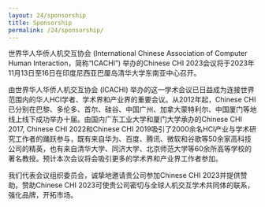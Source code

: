 ```yaml
---
layout: 24/sponsorship
title: Sponsorship
permalink: /24/sponsorship/
---
```


世界华人华侨人机交互协会 (International Chinese Association of Computer Human Interaction，简称“ICACHI”) 举办的Chinese CHI 2023会议将于2023年11月13日至16日在印度尼西亚巴厘岛清华大学东南亚中心召开。

由世界华人华侨人机交互协会 (ICACHI) 举办的这一学术会议已日益成为连接世界范围内的华人HCI学者、学术界和产业界的重要会议。从2012年起，Chinese CHI已分别在巴黎、多伦多、首尔、硅谷、中国广州、加拿大蒙特利尔、中国厦门等地线上线下成功举办十届。由国内广东工业大学和厦门大学承办的Chinese CHI 2017, Chinese CHI 2022和Chinese CHI 2019吸引了2000余名HCI产业与学术研究工作者的踊跃参与，既有来自华为、百度、腾讯、微软和谷歌等50余家高科技公司的精英，也有来自清华大学、同济大学、北京师范大学等60余所高等学校的著名教授。预计本次会议将会吸引更多的学术界和产业界工作者参加。              

我们代表会议组织委员会，诚挚地邀请贵公司参加Chinese CHI 2023并提供赞助。赞助Chinese CHI 2023可使贵公司密切与全球人机交互学术共同体的联系，强化品牌，开拓市场。